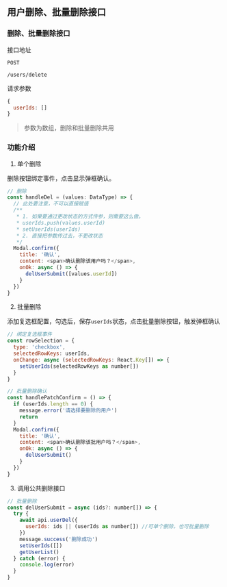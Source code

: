 ## 用户删除、批量删除接口

### 删除、批量删除接口

接口地址

```shell
POST

/users/delete
```

请求参数

```js
{
  userIds: []
}
```

> 参数为数组，删除和批量删除共用

### 功能介绍

1. 单个删除

删除按钮绑定事件，点击显示弹框确认。

```js
// 删除
const handleDel = (values: DataType) => {
  // 此处要注意，不可以直接赋值
  /**
   * 1. 如果要通过更改状态的方式传参，则需要这么做。
   * userIds.push(values.userId)
   * setUserIds(userIds)
   * 2. 直接把参数传过去，不更改状态
   */
  Modal.confirm({
    title: '确认',
    content: <span>确认删除该用户吗？</span>,
    onOk: async () => {
      delUserSubmit([values.userId])
    }
  })
}
```

2. 批量删除

添加复选框配置，勾选后，保存`userIds`状态，点击批量删除按钮，触发弹框确认

```js
// 绑定复选框事件
const rowSelection = {
  type: 'checkbox',
  selectedRowKeys: userIds,
  onChange: async (selectedRowKeys: React.Key[]) => {
    setUserIds(selectedRowKeys as number[])
  }
}

// 批量删除确认
const handlePatchConfirm = () => {
  if (userIds.length == 0) {
    message.error('请选择要删除的用户')
    return
  }
  Modal.confirm({
    title: '确认',
    content: <span>确认删除该批用户吗？</span>,
    onOk: async () => {
      delUserSubmit()
    }
  })
}
```

3. 调用公共删除接口

```js
// 批量删除
const delUserSubmit = async (ids?: number[]) => {
  try {
    await api.userDel({
      userIds: ids || (userIds as number[]) //可单个删除，也可批量删除
    })
    message.success('删除成功')
    setUserIds([])
    getUserList()
  } catch (error) {
    console.log(error)
  }
}
```
